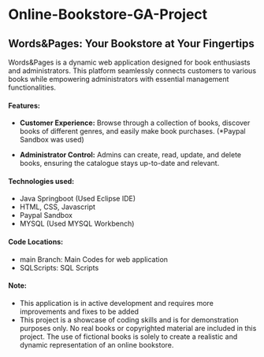 # Online-Bookstore-GA-Project
## Words&Pages: Your Bookstore at Your Fingertips
Words&Pages is a dynamic web application designed for book enthusiasts and administrators. This platform seamlessly connects customers to various books while empowering administrators with essential management functionalities.

#### Features:
- **Customer Experience:** Browse through a collection of books, discover books of different genres, and easily make book purchases. (*Paypal Sandbox was used)

- **Administrator Control:** Admins can create, read, update, and delete books, ensuring the catalogue stays up-to-date and relevant. 




#### Technologies used:
- Java Springboot (Used Eclipse IDE)
- HTML, CSS, Javascript
- Paypal Sandbox
- MYSQL (Used MYSQL Workbench)


#### Code Locations:
- main Branch: Main Codes for web application
- SQLScripts: SQL Scripts 

#### Note: 
* This application is in active development and requires more improvements and fixes to be added
* This project is a showcase of coding skills and is for demonstration purposes only. No real books or copyrighted material are included in this project. The use of fictional books is solely to create a realistic and dynamic representation of an online bookstore.


